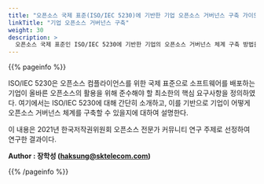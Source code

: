 ```yaml
---
title: "오픈소스 국제 표준(ISO/IEC 5230)에 기반한 기업 오픈소스 거버넌스 구축 가이드"
linkTitle: "기업 오픈소스 거버넌스 구축"
weight: 30
description: >
  오픈소스 국제 표준인 ISO/IEC 5230에 기반한 기업의 오픈소스 거버넌스 체계 구축 방법을 설명한다. 
---
```


{{% pageinfo %}}

ISO/IEC 5230은 오픈소스 컴플라이언스를 위한 국제 표준으로 소프트웨어를 배포하는 기업이 올바른 오픈소스의 활용을 위해 준수해야 할 최소한의 핵심 요구사항을 정의하였다. 여기에서는 ISO/IEC 5230에 대해 간단히 소개하고, 이를 기반으로 기업이 어떻게 오픈소스 거버넌스 체계를 구축할 수 있을지에 대하여 설명한다. 

이 내용은 2021년 한국저작권위원회 오픈소스 전문가 커뮤니티 연구 주제로 선정하여 연구한 결과이다. 

**Author : 장학성 (haksung@sktelecom.com)**

{{% /pageinfo %}}
